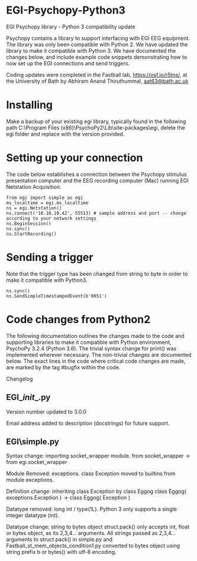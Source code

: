 # EGI-Psychopy-Python3
EGI Psychopy library - Python 3 compatibility update

Psychopy contains a library to support interfacing with EGI EEG equipment. The library was only been compatible with Python 2. We have updated the library to make it compatible with Python 3. We have documented the changes below, and include example code snippets demonstrating how to now set up the EGI connections and send triggers. 

Coding updates were completed in the Fastball lab, https://osf.io/r5tns/, at the University of Bath  by Abhiram Anand Thiruthummal, aat63@bath.ac.uk

# Installing
Make a backup of your existing egi library, typically found in the following path C:\Program Files (x86)\PsychoPy2\Lib\site-packages\egi, delete the egi folder and replace with the version provided. 

# Setting up your connection
The code below establishes a connection between the Psychopy stimulus presentation computer and the EEG recording computer (Mac) running EGI Netstation Acquisition. 
```
from egi import simple as egi 
ms_localtime = egi.ms_localtime     
ns = egi.Netstation()
ns.connect('10.10.10.42', 55513) # sample address and port -- change according to your network settings
ns.BeginSession()     
ns.sync()
ns.StartRecording()
```
# Sending a trigger
Note that the trigger type has been changed from string to byte in order to make it compatible with Python3.
```
ns.sync()     
ns.SendSimpleTimestampedEvent(b'0051')
```
# Code changes from Python2

The following documentation outlines the changes made to the code and supporting libraries to make it compatible with Python environment, PsychoPy 3.2.4 (Python 3.6). 
The trivial syntax change for print() was implemented wherever necessary. The non-trivial changes are documented below. The exact lines in the code where critical code changes are made, are marked by the tag #bugfix within the code.

Changelog
## EGI\__init__.py

Version number updated to 3.0.0

Email address added to description (docstrings) for future support.

## EGI\simple.py

Syntax change: importing socket_wrapper module.
from socket_wrapper -> from egi.socket_wrapper

Module Removed: exceptions.
class Exception moved to builtins from module exceptions.

Definition change: inheriting class Exception by class Eggog
class Eggog( exceptions.Exception ) -> class Eggog( Exception )

Datatype removed: long int / type(1L).
Python 3 only supports a single integer datatype (int).

Datatype change: string to bytes object
struct.pack() only accepts int, float or bytes object, as its 2,3,4… arguments. All strings passed as 2,3,4… arguments to struct.pack() in simple.py and Fastball_st_mem_objects_condition1.py  converted to bytes object using string prefix b or bytes() with utf-8 encoding.
